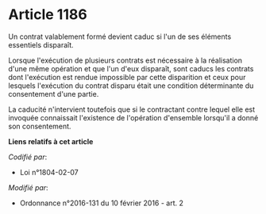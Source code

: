 # Article 1186

Un contrat valablement formé devient caduc si l'un de ses éléments essentiels disparaît. 

Lorsque l'exécution de plusieurs contrats est nécessaire à la réalisation d'une même opération et que l'un d'eux disparaît,
sont caducs les contrats dont l'exécution est rendue impossible par cette disparition et ceux pour lesquels l'exécution du
contrat disparu était une condition déterminante du consentement d'une partie. 

La caducité n'intervient toutefois que si le contractant contre lequel elle est invoquée connaissait l'existence de
l'opération d'ensemble lorsqu'il a donné son consentement.

**Liens relatifs à cet article**

_Codifié par_:

  - Loi n°1804-02-07

_Modifié par_:

  - Ordonnance n°2016-131 du 10 février 2016 - art. 2
